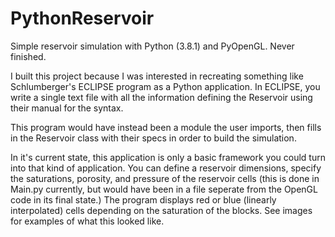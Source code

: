 # PythonReservoir
Simple reservoir simulation with Python (3.8.1) and PyOpenGL. Never finished.

I built this project because I was interested in recreating something like
Schlumberger's ECLIPSE program as a Python application. In ECLIPSE,
you write a single text file with all the information defining the Reservoir
using their manual for the syntax.

This program would have instead been a module the user imports, then fills
in the Reservoir class with their specs in order to build the simulation.

In it's current state, this application is only a basic framework you could
turn into that kind of application. You can define a reservoir dimensions,
specify the saturations, porosity, and pressure of the reservoir cells (this
is done in Main.py currently, but would have been in a file seperate from
the OpenGL code in its final state.) The program displays red or blue (linearly
interpolated) cells depending on the saturation of the blocks. See images for
examples of what this looked like.
